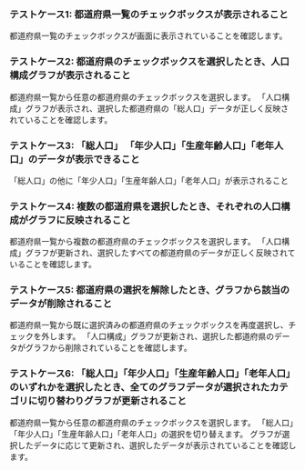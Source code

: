 ### テストケース1: 都道府県一覧のチェックボックスが表示されること

都道府県一覧のチェックボックスが画面に表示されていることを確認します。

### テストケース2: 都道府県のチェックボックスを選択したとき、人口構成グラフが表示されること

都道府県一覧から任意の都道府県のチェックボックスを選択します。
「人口構成」グラフが表示され、選択した都道府県の「総人口」データが正しく反映されていることを確認します。

### テストケース3: 「総人口」 「年少人口」「生産年齢人口」「老年人口」のデータが表示できること

「総人口」の他に「年少人口」「生産年齢人口」「老年人口」が表示されること

### テストケース4: 複数の都道府県を選択したとき、それぞれの人口構成がグラフに反映されること

都道府県一覧から複数の都道府県のチェックボックスを選択します。
「人口構成」グラフが更新され、選択したすべての都道府県のデータが正しく反映されていることを確認します。

### テストケース5: 都道府県の選択を解除したとき、グラフから該当のデータが削除されること

都道府県一覧から既に選択済みの都道府県のチェックボックスを再度選択し、チェックを外します。
「人口構成」グラフが更新され、選択した都道府県のデータがグラフから削除されていることを確認します。

### テストケース6: 「総人口」「年少人口」「生産年齢人口」「老年人口」のいずれかを選択したとき、全てのグラフデータが選択されたカテゴリに切り替わりグラフが更新されること

都道府県一覧から任意の都道府県のチェックボックスを選択します。
「総人口」「年少人口」「生産年齢人口」「老年人口」の選択を切り替えます。
グラフが選択したデータに応じて更新され、選択したデータが表示されていることを確認します。

